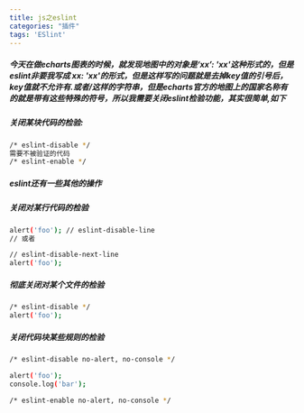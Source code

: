 ```yaml
---
title: js之eslint
categories: "插件"
tags: 'ESlint'
---
```


##### 今天在做echarts图表的时候，就发现地图中的对象是‘xx’: 'xx'这种形式的，但是eslint非要我写成 xx: 'xx'的形式，但是这样写的问题就是去掉key值的引号后，key值就不允许有.或者/这样的字符串，但是echarts官方的地图上的国家名称有的就是带有这些特殊的符号，所以我需要关闭eslint检验功能，其实很简单,如下
##### 关闭某块代码的检验:
``` bash
/* eslint-disable */
需要不被验证的代码
/* eslint-enable */
```
##### eslint还有一些其他的操作
##### 关闭对某行代码的检验
``` bash
alert('foo'); // eslint-disable-line
// 或者

// eslint-disable-next-line
alert('foo');
```
##### 彻底关闭对某个文件的检验
``` bash
/* eslint-disable */
alert('foo');
```
##### 关闭代码块某些规则的检验

``` bash
/* eslint-disable no-alert, no-console */

alert('foo');
console.log('bar');

/* eslint-enable no-alert, no-console */
```